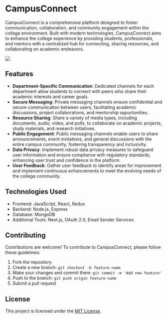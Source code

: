 # CampusConnect

CampusConnect is a comprehensive platform designed to foster communication, collaboration, and community engagement within the college environment. Built with modern technologies, CampusConnect aims to enhance the college experience by providing students, professionals, and mentors with a centralized hub for connecting, sharing resources, and collaborating on academic endeavors.

<img src="https://github.com/deepmachine786/CampusConnect/blob/main/CampusConnect.png">

## Features

- **Department-Specific Communication**: Dedicated channels for each department allow students to connect with peers who share their academic interests and career goals.
- **Secure Messaging**: Private messaging channels ensure confidential and secure communication between users, facilitating academic discussions, project collaborations, and mentorship opportunities.
- **Resource Sharing**: Share a variety of media types, including documents, audio, video, and polls, to collaborate on academic projects, study materials, and research initiatives.
- **Public Engagement**: Public messaging channels enable users to share announcements, event invitations, and general discussions with the entire campus community, fostering transparency and inclusivity.
- **Data Privacy**: Implement robust data privacy measures to safeguard user information and ensure compliance with regulatory standards, enhancing user trust and confidence in the platform.
- **User Feedback**: Gather user feedback to identify areas for improvement and implement continuous enhancements to meet the evolving needs of the college community.

## Technologies Used

- Frontend: JavaScript, React, Redux
- Backend: Node.js, Express
- Database: MongoDB
- Additional Tools: Next.js, OAuth 2.0, Email Sender Services

## Contributing

Contributions are welcome! To contribute to CampusConnect, please follow these guidelines:

1. Fork the repository
2. Create a new branch: `git checkout -b feature-name`
3. Make your changes and commit them: `git commit -m 'Add new feature'`
4. Push to the branch: `git push origin feature-name`
5. Submit a pull request

## License

This project is licensed under the [MIT License](LICENSE).
